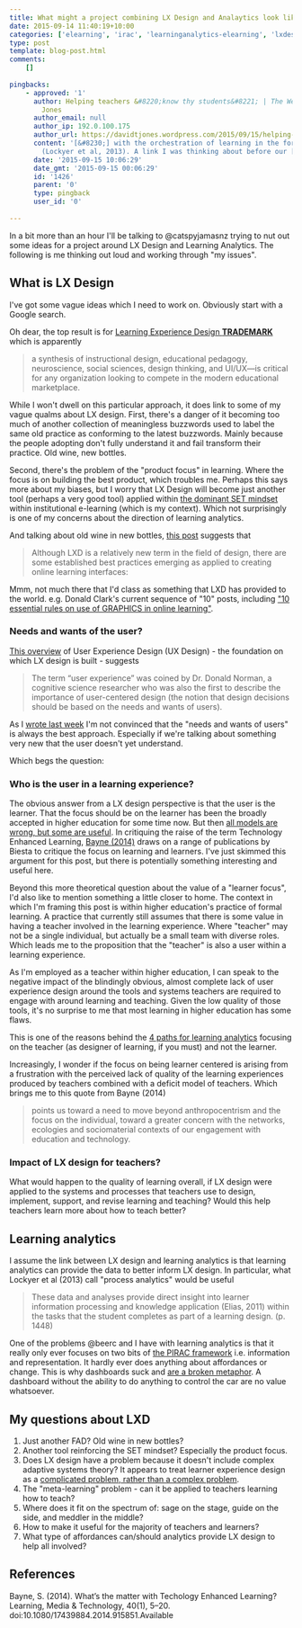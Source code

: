 ```yaml
---
title: What might a project combining LX Design and Analaytics look like?
date: 2015-09-14 11:40:19+10:00
categories: ['elearning', 'irac', 'learninganalytics-elearning', 'lxdesign']
type: post
template: blog-post.html
comments:
    []
    
pingbacks:
    - approved: '1'
      author: Helping teachers &#8220;know thy students&#8221; | The Weblog of (a) David
        Jones
      author_email: null
      author_ip: 192.0.100.175
      author_url: https://davidtjones.wordpress.com/2015/09/15/helping-teachers-know-thy-students/
      content: '[&#8230;] with the orchestration of learning in the form of process analytics
        (Lockyer et al, 2013). A link I was thinking about before our [&#8230;]'
      date: '2015-09-15 10:06:29'
      date_gmt: '2015-09-15 00:06:29'
      id: '1426'
      parent: '0'
      type: pingback
      user_id: '0'
    
---
```

In a bit more than an hour I'll be talking to @catspyjamasnz trying to nut out some ideas for a project around LX Design and Learning Analytics. The following is me thinking out loud and working through "my issues".

## What is LX Design

I've got some vague ideas which I need to work on. Obviously start with a Google search.

Oh dear, the top result is for [Learning Experience Design **TRADEMARK**](http://sixredmarbles.com/learning-experience-design%E2%84%A2) which is apparently

> a synthesis of instructional design, educational pedagogy, neuroscience, social sciences, design thinking, and UI/UX—is critical for any organization looking to compete in the modern educational marketplace.

While I won't dwell on this particular approach, it does link to some of my vague qualms about LX design. First, there's a danger of it becoming too much of another collection of meaningless buzzwords used to label the same old practice as conforming to the latest buzzwords. Mainly because the people adopting don't fully understand it and fail transform their practice. Old wine, new bottles.

Second, there's the problem of the "product focus" in learning. Where the focus is on building the best product, which troubles me. Perhaps this says more about my biases, but I worry that LX Design will become just another tool (perhaps a very good tool) applied within [the dominant SET mindset](/blog2/2014/09/21/breaking-bad-to-bridge-the-realityrhetoric-chasm/#badset) within institutional e-learning (which is my context). Which not surprisingly is one of my concerns about the direction of learning analytics.

And talking about old wine in new bottles, [this post](http://extensionengine.com/lxd-10-things-to-know-about-learner-experience-design) suggests that

> Although LXD is a relatively new term in the field of design, there are some established best practices emerging as applied to creating online learning interfaces:

Mmm, not much there that I'd class as something that LXD has provided to the world. e.g. Donald Clark's current sequence of "10" posts, including ["10 essential rules on use of GRAPHICS in online learning"](http://donaldclarkplanb.blogspot.com.au/2015/09/10-rules-most-often-broken-to-avoid-bad.html).

### Needs and wants of the user?

[This overview](http://www.smashingmagazine.com/2010/10/what-is-user-experience-design-overview-tools-and-resources/) of User Experience Design (UX Design) - the foundation on which LX design is built - suggests

> The term “user experience” was coined by Dr. Donald Norman, a cognitive science researcher who was also the first to describe the importance of user-centered design (the notion that design decisions should be based on the needs and wants of users).

As I [wrote last week](/blog2/2015/09/09/requirements-solutions-design-and-who-should-decide/) I'm not convinced that the "needs and wants of users" is always the best approach. Especially if we're talking about something very new that the user doesn't yet understand.

Which begs the question:

### Who is the user in a learning experience?

The obvious answer from a LX design perspective is that the user is the learner. That the focus should be on the learner has been the broadly accepted in higher education for some time now. But then [all models are wrong, but some are useful](/blog2/2015/08/28/all-models-are-wrong-but-some-are-useful-and-its-application-to-e-learning/). In critiquing the raise of the term Technology Enhanced Learning, [Bayne (2014)](http://www.tandfonline.com/doi/abs/10.1080/17439884.2014.915851#.VfYfZ3vCYV8) draws on a range of publications by Biesta to critique the focus on learning and learners. I've just skimmed this argument for this post, but there is potentially something interesting and useful here.

Beyond this more theoretical question about the value of a "learner focus", I'd also like to mention something a little closer to home. The context in which I'm framing this post is within higher education's practice of formal learning. A practice that currently still assumes that there is some value in having a teacher involved in the learning experience. Where "teacher" may not be a single individual, but actually be a small team with diverse roles. Which leads me to the proposition that the "teacher" is also a user within a learning experience.

As I'm employed as a teacher within higher education, I can speak to the negative impact of the blindingly obvious, almost complete lack of user experience design around the tools and systems teachers are required to engage with around learning and teaching. Given the low quality of those tools, it's no surprise to me that most learning in higher education has some flaws.

This is one of the reasons behind the [4 paths for learning analytics](/blog2/2015/06/01/the-four-paths-for-implementing-learning-analytics-and-enhancing-the-quality-of-learning-and-teaching/) focusing on the teacher (as designer of learning, if you must) and not the learner.

Increasingly, I wonder if the focus on being learner centered is arising from a frustration with the perceived lack of quality of the learning experiences produced by teachers combined with a deficit model of teachers. Which brings me to this quote from Bayne (2014)

> points us toward a need to move beyond anthropocentrism and the focus on the individual, toward a greater concern with the networks, ecologies and sociomaterial contexts of our engagement with education and technology.

### Impact of LX design for teachers?

What would happen to the quality of learning overall, if LX design were applied to the systems and processes that teachers use to design, implement, support, and revise learning and teaching? Would this help teachers learn more about how to teach better?

## Learning analytics

I assume the link between LX design and learning analytics is that learning analytics can provide the data to better inform LX design. In particular, what Lockyer et al (2013) call "process analytics" would be useful

> These data and analyses provide direct insight into learner information processing and knowledge application (Elias, 2011) within the tasks that the student completes as part of a learning design. (p. 1448)

One of the problems @beerc and I have with learning analytics is that it really only ever focuses on two bits of [the PIRAC framework](/blog2/2015/01/30/using-the-pirac-thinking-about-an-integrated-dashboard/#pirac) i.e. information and representation. It hardly ever does anything about affordances or change. This is why dashboards suck and [are a broken metaphor](/blog2/2015/06/24/dashboards-suck-learning-analytics-broken-metaphor/). A dashboard without the ability to do anything to control the car are no value whatsoever.

## My questions about LXD

1. Just another FAD? Old wine in new bottles?
2. Another tool reinforcing the SET mindset? Especially the product focus.
3. Does LX design have a problem because it doesn't include complex adaptive systems theory? It appears to treat learner experience design as a [complicated problem, rather than a complex problem](http://learningforsustainability.net/sparksforchange/complicated-or-complex-knowing-the-difference-is-important-for-the-management-of-adaptive-systems/).
4. The "meta-learning" problem - can it be applied to teachers learning how to teach?
5. Where does it fit on the spectrum of: sage on the stage, guide on the side, and meddler in the middle?
6. How to make it useful for the majority of teachers and learners?
7. What type of affordances can/should analytics provide LX design to help all involved?

## References

Bayne, S. (2014). What’s the matter with Techology Enhanced Learning? Learning, Media & Technology, 40(1), 5–20. doi:10.1080/17439884.2014.915851.Available